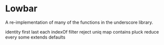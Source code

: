# Lowbar
A re-implementation of many of the functions in the underscore library.

identity
first
last
each
indexOf
filter
reject
uniq
map
contains
pluck
reduce
every
some
extends
defaults
